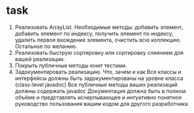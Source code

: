 # task
1. Реализовать ArrayList. Необходимые методы: добавить элемент, добавить элемент по
индексу, получить элемент по индексу, удалить первое вхождение элемента, очистить всю
коллекцию. Остальное по желанию.
2. Реализовать быструю сортировку или сортировку слиянием для вашей реализации.
3. Покрыть публичные методы юнит тестами.
4. Задокументировать реализацию. Что, зачем и как Все классы и интерфейсы должны быть
   задокументированы на уровне класса (class-level javadoc) Все публичные
   методы ваших реализаций должны содержать javadoc Документация должна
   быть в полном объёме и представлять исчерпывающее и интуитивно понятное
   руководство пользования вашим кодом для другого разработчика